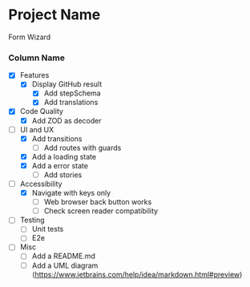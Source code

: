 # Project Name

Form Wizard

### Column Name

- [x] Features
    - [x] Display GitHub result
        - [x] Add stepSchema
        - [x] Add translations
- [x] Code Quality
    - [x] Add ZOD as decoder
- [ ] UI and UX
    - [x] Add transitions
        - [ ] Add routes with guards
    - [x] Add a loading state
    - [x] Add a error state
        - [ ] Add stories
- [ ] Accessibility
    - [x] Navigate with keys only
        - [ ] Web browser back button works
        - [ ] Check screen reader compatibility
- [ ] Testing
    - [ ] Unit tests
    - [ ] E2e
- [ ] Misc
    - [ ] Add a README.md
    - [ ] Add a UML diagram (https://www.jetbrains.com/help/idea/markdown.html#preview)
